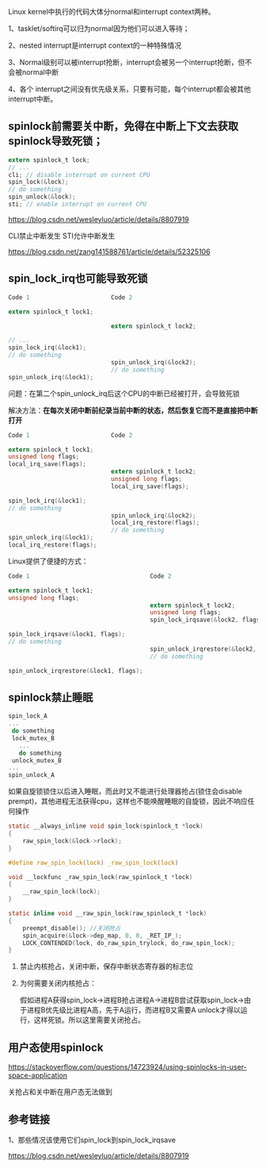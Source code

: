 Linux kernel中执行的代码大体分normal和interrupt context两种。

1、tasklet/softirq可以归为normal因为他们可以进入等待；

2、nested interrupt是interrupt context的一种特殊情况

3、Normal级别可以被interrupt抢断，interrupt会被另一个interrupt抢断，但不会被normal中断

4、各个 interrupt之间没有优先级关系，只要有可能，每个interrupt都会被其他interrupt中断。







## spinlock前需要关中断，免得在中断上下文去获取spinlock导致死锁；

```c
extern spinlock_t lock;
// ...
cli; // disable interrupt on current CPU
spin_lock(&lock);
// do something
spin_unlock(&lock);
sti; // enable interrupt on current CPU
```

https://blog.csdn.net/wesleyluo/article/details/8807919



CLI禁止中断发生
STI允许中断发生

https://blog.csdn.net/zang141588761/article/details/52325106



## spin_lock_irq也可能导致死锁

```c
Code 1                       Code 2

extern spinlock_t lock1;

                             extern spinlock_t lock2;

// ...
spin_lock_irq(&lock1);
// do something 
                             spin_unlock_irq(&lock2);
                             // do something
spin_unlock_irq(&lock1); 
```

问题：在第二个spin_unlock_irq后这个CPU的中断已经被打开，会导致死锁

解决方法：**在每次关闭中断前纪录当前中断的状态，然后恢复它而不是直接把中断打开**

```c
Code 1                       Code 2

extern spinlock_t lock1;
unsigned long flags;
local_irq_save(flags);
                             extern spinlock_t lock2;
							 unsigned long flags;
							 local_irq_save(flags);

spin_lock_irq(&lock1);
// do something 
                             spin_unlock_irq(&lock2);
							 local_irq_restore(flags);
                             // do something
spin_unlock_irq(&lock1); 
local_irq_restore(flags);
```

Linux提供了便捷的方式：

```c
Code 1                       			Code 2

extern spinlock_t lock1;
unsigned long flags;
                             			extern spinlock_t lock2;
							 			unsigned long flags;
							 			spin_lock_irqsave(&lock2, flags);

spin_lock_irqsave(&lock1, flags);
// do something 
                             			spin_unlock_irqrestore(&lock2, flags);
                             			// do something

spin_unlock_irqrestore(&lock1, flags);
```



## spinlock禁止睡眠

```c
spin_lock_A
...
 do something
 lock_mutex_B
   ...
   do something
 unlock_mutex_B
...
spin_unlock_A 
```

如果自旋锁锁住以后进入睡眠，而此时又不能进行处理器抢占(锁住会disable prempt)，其他进程无法获得cpu，这样也不能唤醒睡眠的自旋锁，因此不响应任何操作

```c
static __always_inline void spin_lock(spinlock_t *lock)
{
	raw_spin_lock(&lock->rlock);
}

#define raw_spin_lock(lock)	_raw_spin_lock(lock)

void __lockfunc _raw_spin_lock(raw_spinlock_t *lock)
{
	__raw_spin_lock(lock);
}

static inline void __raw_spin_lock(raw_spinlock_t *lock)
{
	preempt_disable(); //关闭抢占
	spin_acquire(&lock->dep_map, 0, 0, _RET_IP_);
	LOCK_CONTENDED(lock, do_raw_spin_trylock, do_raw_spin_lock);
}
```



1. 禁止内核抢占，关闭中断，保存中断状态寄存器的标志位

2. 为何需要关闭内核抢占：

   假如进程A获得spin_lock->进程B抢占进程A->进程B尝试获取spin_lock->由于进程B优先级比进程A高，先于A运行，而进程B又需要A unlock才得以运行，这样死锁。所以这里需要关闭抢占。



## 用户态使用spinlock

https://stackoverflow.com/questions/14723924/using-spinlocks-in-user-space-application


关抢占和关中断在用户态无法做到



## 参考链接

1、那些情况该使用它们spin_lock到spin_lock_irqsave

https://blog.csdn.net/wesleyluo/article/details/8807919
